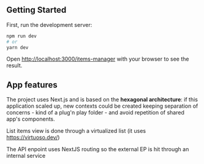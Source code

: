 ## Getting Started

First, run the development server:

```bash
npm run dev
# or
yarn dev
```

Open [http://localhost:3000/items-manager](http://localhost:3000/items-manager) with your browser to see the result.

## App features

The project uses Next.js and is based on the **hexagonal architecture**: if this application scaled up, new contexts could be created keeping separation of concerns - kind of a plug'n play folder - and avoid repetition of shared app's components.


List items view is done through a virtualized list (it uses <https://virtuoso.dev/>)

The API enpoint uses NextJS routing so the external EP is hit through an internal service